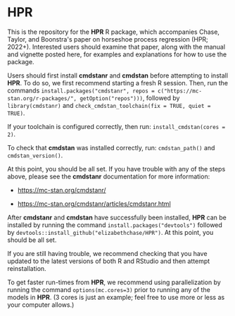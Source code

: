 # HPR

This is the repository for the **HPR** R package, which accompanies Chase, Taylor, and 
Boonstra's paper on horseshoe process regression (HPR; 2022+). Interested users should
examine that paper, along with the manual and vignette posted here, for examples and explanations
for how to use the package.

Users should first install **cmdstanr** and **cmdstan** before attempting to install **HPR**. To do so,
we first recommend starting a fresh R session. Then, run the commands `install.packages("cmdstanr", repos = c("https://mc-stan.org/r-packages/", getOption("repos")))`, followed by `library(cmdstanr)` and `check_cmdstan_toolchain(fix = TRUE, quiet = TRUE)`.

If your toolchain is configured correctly, then run: `install_cmdstan(cores = 2)`.

To check that **cmdstan** was installed correctly, run: `cmdstan_path()` and `cmdstan_version()`.

At this point, you should be all set. If you have trouble with any of the steps above, please
see the **cmdstanr** documentation for more information:

- https://mc-stan.org/cmdstanr/

- https://mc-stan.org/cmdstanr/articles/cmdstanr.html

After **cmdstanr** and **cmdstan** have successfully been installed, **HPR** can be installed
by running the command `install.packages("devtools")` followed by 
`devtools::install_github("elizabethchase/HPR")`. At this point, you should be all set.

If you are still having trouble, we recommend checking that you have updated to the latest
versions of both R and RStudio and then attempt reinstallation.

To get faster run-times from **HPR**, we recommend using parallelization by running the command
`options(mc.cores=3)` prior to running any of the models in **HPR**. (3 cores is just an example;
feel free to use more or less as your computer allows.)
